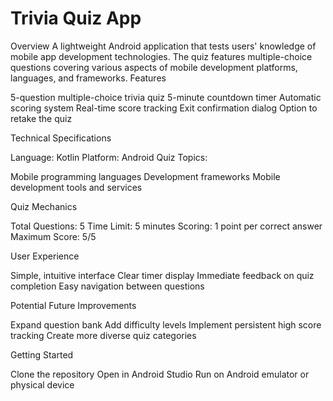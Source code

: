 # Trivia Quiz App
Overview
A lightweight Android application that tests users' knowledge of mobile app development technologies. The quiz features multiple-choice questions covering various aspects of mobile development platforms, languages, and frameworks.
Features

5-question multiple-choice trivia quiz
5-minute countdown timer
Automatic scoring system
Real-time score tracking
Exit confirmation dialog
Option to retake the quiz

Technical Specifications

Language: Kotlin
Platform: Android
Quiz Topics:

Mobile programming languages
Development frameworks
Mobile development tools and services



Quiz Mechanics

Total Questions: 5
Time Limit: 5 minutes
Scoring: 1 point per correct answer
Maximum Score: 5/5

User Experience

Simple, intuitive interface
Clear timer display
Immediate feedback on quiz completion
Easy navigation between questions

Potential Future Improvements

Expand question bank
Add difficulty levels
Implement persistent high score tracking
Create more diverse quiz categories

Getting Started

Clone the repository
Open in Android Studio
Run on Android emulator or physical device

